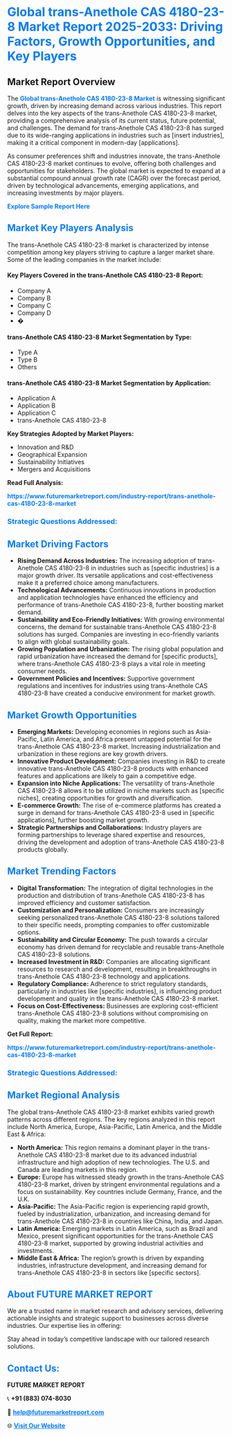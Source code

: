 <h1 style="color: #007BFF;">Global trans-Anethole CAS 4180-23-8 Market Report 2025-2033: Driving Factors, Growth Opportunities, and Key Players</h1>

<section id="overview">
<h2>Market Report Overview</h2>
<p>The <a href="https://www.futuremarketreport.com/industry-report/trans-anethole-cas-4180-23-8-market" style="color: #007BFF; text-decoration: none;"><strong>Global trans-Anethole CAS 4180-23-8 Market</strong></a> is witnessing significant growth, driven by increasing demand across various industries. This report delves into the key aspects of the trans-Anethole CAS 4180-23-8 market, providing a comprehensive analysis of its current status, future potential, and challenges. The demand for trans-Anethole CAS 4180-23-8 has surged due to its wide-ranging applications in industries such as [insert industries], making it a critical component in modern-day [applications].</p>
<p>As consumer preferences shift and industries innovate, the trans-Anethole CAS 4180-23-8 market continues to evolve, offering both challenges and opportunities for stakeholders. The global market is expected to expand at a substantial compound annual growth rate (CAGR) over the forecast period, driven by technological advancements, emerging applications, and increasing investments by major players.</p>
</section>

<section id="overview">
<p><a href="https://www.futuremarketreport.com/request-sample/reportId=112388" style="color: #007BFF; text-decoration: none;"><strong>Explore Sample Report Here</strong></a></p>
</section>

<section id="key-players">
<h2 style="color: #007BFF;">Market Key Players Analysis</h2>
<p>The trans-Anethole CAS 4180-23-8 market is characterized by intense competition among key players striving to capture a larger market share. Some of the leading companies in the market include:</p>
<h4>Key Players Covered in the trans-Anethole CAS 4180-23-8 Report:</h4>
<ul><li>Company A</li><li>Company B</li><li>Company C</li><li>Company D</li><li>�</li></ul>
<h4>trans-Anethole CAS 4180-23-8 Market Segmentation by Type:</h4>
<ul><li>Type A</li><li>Type B</li><li>Others</li></ul>

<h4>trans-Anethole CAS 4180-23-8 Market Segmentation by Application:</h4>
<ul><li>Application A</li><li>Application B</li><li>Application C</li><li>trans-Anethole CAS 4180-23-8</li></ul>
<p><strong>Key Strategies Adopted by Market Players:</strong></p>
<ul>
<li>Innovation and R&D</li>
<li>Geographical Expansion</li>
<li>Sustainability Initiatives</li>
<li>Mergers and Acquisitions</li>
</ul>
</section>

<section>
<p><strong>Read Full Analysis: </strong></p><a href="https://www.futuremarketreport.com/industry-report/trans-anethole-cas-4180-23-8-market" style="color: #007BFF; text-decoration: none;"><strong>https://www.futuremarketreport.com/industry-report/trans-anethole-cas-4180-23-8-market</strong></a>
<h3 style="color: #007BFF;">Strategic Questions Addressed:</h3>
</section>

<section id="driving-factors">
<h2 style="color: #007BFF;">Market Driving Factors</h2>
<ul>
<li><strong>Rising Demand Across Industries:</strong> The increasing adoption of trans-Anethole CAS 4180-23-8 in industries such as [specific industries] is a major growth driver. Its versatile applications and cost-effectiveness make it a preferred choice among manufacturers.</li>
<li><strong>Technological Advancements:</strong> Continuous innovations in production and application technologies have enhanced the efficiency and performance of trans-Anethole CAS 4180-23-8, further boosting market demand.</li>
<li><strong>Sustainability and Eco-Friendly Initiatives:</strong> With growing environmental concerns, the demand for sustainable trans-Anethole CAS 4180-23-8 solutions has surged. Companies are investing in eco-friendly variants to align with global sustainability goals.</li>
<li><strong>Growing Population and Urbanization:</strong> The rising global population and rapid urbanization have increased the demand for [specific products], where trans-Anethole CAS 4180-23-8 plays a vital role in meeting consumer needs.</li>
<li><strong>Government Policies and Incentives:</strong> Supportive government regulations and incentives for industries using trans-Anethole CAS 4180-23-8 have created a conducive environment for market growth.</li>
</ul>
</section>

<section id="growth-opportunities">
<h2 style="color: #007BFF;">Market Growth Opportunities</h2>
<ul>
<li><strong>Emerging Markets:</strong> Developing economies in regions such as Asia-Pacific, Latin America, and Africa present untapped potential for the trans-Anethole CAS 4180-23-8 market. Increasing industrialization and urbanization in these regions are key growth drivers.</li>
<li><strong>Innovative Product Development:</strong> Companies investing in R&D to create innovative trans-Anethole CAS 4180-23-8 products with enhanced features and applications are likely to gain a competitive edge.</li>
<li><strong>Expansion into Niche Applications:</strong> The versatility of trans-Anethole CAS 4180-23-8 allows it to be utilized in niche markets such as [specific niches], creating opportunities for growth and diversification.</li>
<li><strong>E-commerce Growth:</strong> The rise of e-commerce platforms has created a surge in demand for trans-Anethole CAS 4180-23-8 used in [specific applications], further boosting market growth.</li>
<li><strong>Strategic Partnerships and Collaborations:</strong> Industry players are forming partnerships to leverage shared expertise and resources, driving the development and adoption of trans-Anethole CAS 4180-23-8 products globally.</li>
</ul>
</section>

<section id="trending-factors">
<h2 style="color: #007BFF;">Market Trending Factors</h2>
<ul>
<li><strong>Digital Transformation:</strong> The integration of digital technologies in the production and distribution of trans-Anethole CAS 4180-23-8 has improved efficiency and customer satisfaction.</li>
<li><strong>Customization and Personalization:</strong> Consumers are increasingly seeking personalized trans-Anethole CAS 4180-23-8 solutions tailored to their specific needs, prompting companies to offer customizable options.</li>
<li><strong>Sustainability and Circular Economy:</strong> The push towards a circular economy has driven demand for recyclable and reusable trans-Anethole CAS 4180-23-8 solutions.</li>
<li><strong>Increased Investment in R&D:</strong> Companies are allocating significant resources to research and development, resulting in breakthroughs in trans-Anethole CAS 4180-23-8 technology and applications.</li>
<li><strong>Regulatory Compliance:</strong> Adherence to strict regulatory standards, particularly in industries like [specific industries], is influencing product development and quality in the trans-Anethole CAS 4180-23-8 market.</li>
<li><strong>Focus on Cost-Effectiveness:</strong> Businesses are exploring cost-efficient trans-Anethole CAS 4180-23-8 solutions without compromising on quality, making the market more competitive.</li>
</ul>
</section>

<section>
<p><strong>Get Full Report: </strong></p><a href="https://www.futuremarketreport.com/industry-report/trans-anethole-cas-4180-23-8-market" style="color: #007BFF; text-decoration: none;"><strong>https://www.futuremarketreport.com/industry-report/trans-anethole-cas-4180-23-8-market</strong></a>
<h3 style="color: #007BFF;">Strategic Questions Addressed:</h3>
</section>


<section id="regional-analysis">
<h2 style="color: #007BFF;">Market Regional Analysis</h2>
<p>The global trans-Anethole CAS 4180-23-8 market exhibits varied growth patterns across different regions. The key regions analyzed in this report include North America, Europe, Asia-Pacific, Latin America, and the Middle East & Africa:</p>
<ul>
<li><strong>North America:</strong> This region remains a dominant player in the trans-Anethole CAS 4180-23-8 market due to its advanced industrial infrastructure and high adoption of new technologies. The U.S. and Canada are leading markets in this region.</li>
<li><strong>Europe:</strong> Europe has witnessed steady growth in the trans-Anethole CAS 4180-23-8 market, driven by stringent environmental regulations and a focus on sustainability. Key countries include Germany, France, and the U.K.</li>
<li><strong>Asia-Pacific:</strong> The Asia-Pacific region is experiencing rapid growth, fueled by industrialization, urbanization, and increasing demand for trans-Anethole CAS 4180-23-8 in countries like China, India, and Japan.</li>
<li><strong>Latin America:</strong> Emerging markets in Latin America, such as Brazil and Mexico, present significant opportunities for the trans-Anethole CAS 4180-23-8 market, supported by growing industrial activities and investments.</li>
<li><strong>Middle East & Africa:</strong> The region’s growth is driven by expanding industries, infrastructure development, and increasing demand for trans-Anethole CAS 4180-23-8 in sectors like [specific sectors].</li>
</ul>
</section>

<footer>
<h2 style="color: #007BFF;">About FUTURE MARKET REPORT</h2>
<p>We are a trusted name in market research and advisory services, delivering actionable insights and strategic support to businesses across diverse industries. Our expertise lies in offering:</p>

<p>Stay ahead in today’s competitive landscape with our tailored research solutions.</p>

<h2 style="color: #007BFF;">Contact Us:</h2>
<p><strong>FUTURE MARKET REPORT</strong></p>
<p>📞 <strong>+91 (883) 074-8030</strong></p>
<p>📧 <strong><a href="mailto:help@futuremarketreport.com" style="color: #007BFF;">help@futuremarketreport.com</a></strong></p>
<p>🌐 <strong><a href="https://www.futuremarketreport.com/" style="color: #007BFF;">Visit Our Website</a></strong></p>
</footer>